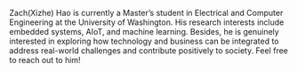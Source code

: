 Zach(Xizhe) Hao is currently a Master’s student in Electrical and Computer Engineering at the University of Washington. His research interests include embedded systems, AIoT, and machine learning. Besides, he is genuinely interested in exploring how technology and business can be integrated to address real-world challenges and contribute positively to society. Feel free to reach out to him!
